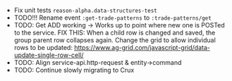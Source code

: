 - Fix unit tests `reason-alpha.data-structures-test`
- TODO!!! Rename event `:get-trade-patterns` to `:trade-patterns/get`
- TODO: Get ADD working -> Works up to point where new one is POSTed to the service.
        FIX THIS: When a child row is changed and saved, the group parent row collapses
        again. Change the grid to allow individual rows to be updated:
        https://www.ag-grid.com/javascript-grid/data-update-single-row-cell/
- TODO: Align service-api.http-request & entity->command 
- TODO: Continue slowly migrating to Crux
